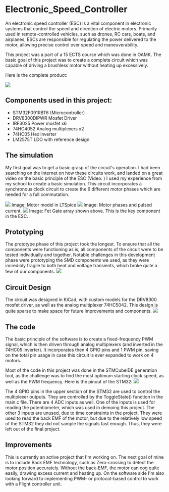 # Electronic_Speed_Controller
An electronic speed controller (ESC) is a vital component in electronic systems that control the speed and direction of electric motors. Primarily used in remote-controlled vehicles, such as drones, RC cars, boats, and airplanes, ESCs are responsible for regulating the power delivered to the motor, allowing precise control over speed and maneuverability.

This project was a part of a 15 ECTS course which was done in OAMK. The basic goal of this project was to create a complete circuit which was capable of driving a brushless motor without heating up excessively.

Here is the complete product:

<img src="https://github.com/constlo/Electronic_Speed_Controller/blob/master/20230526_182518.jpg" />

## Components used in this project:
 - STM32F091RBT6 (Microcontroller)
 - DRV8300DIPWR Mosfet Driver
 - IRF3025 Power mosfet x6
 - 74HC4052 Analog multiplexers x2
 - 74HC05 Hex inverter
 - LM2575T LDO with reference design

## The simulation
My first goal was to get a basic grasp of the circuit's operation. I had been searching on the internet on how these circuits work, and landed on a great video on the basic principle of the ESC (Video: )
I used my experience from my school to create a basic simulation. This circuit incorporates a synchronous clock circuit to create the 6 different motor phases which are needed for a full commutation.

<img src="https://github.com/constlo/Electronic_Speed_Controller/blob/master/motor_model.png" />
Image: Motor model in LTSpice

<img src="https://github.com/constlo/Electronic_Speed_Controller/blob/master/motor_phases.png" />
Image: Motor phases and pulsed current.

<img src="https://github.com/constlo/Electronic_Speed_Controller/blob/master/fet_drivers.png" />
Image: Fet Gate array shown above. This is the key component in the ESC.

## Prototyping
The prototype phase of this project took the longest. To ensure that all the components were functioning as is, all components of the circuit were to be tested individually and together. Notable challenges in this development phase were prototyping the SMD components we used, as they were incredibly fragile to both heat and voltage transients, which broke quite a few of our components.
<img src="https://github.com/constlo/Electronic_Speed_Controller/blob/master/20230411_123105.jpg" />

## Circuit Design
The circuit was designed in KiCad, with custom models for the DRV8300 mosfet driver, as well as the analog multiplexer 74HC5042. This design is quite sparse to make space for future improvements and components.
<img src="https://github.com/constlo/Electronic_Speed_Controller/blob/master/designed_circuit.png" />

## The code
The basic principle of the software is to create a fixed-frequency PWM signal, which is then driven through analog multiplexers (and inverted in the 74HC05 inverter). It incorporates then 4 GPIO pins and 1 PWM pin, saving on the total pin usage in case this circuit is ever expanded to work on 4 motors.

Most of the code in this project was done in the STMCubeIDE generation tool, as the challenge was to find the most optimum starting clock speed, as well as the PWM frequency. Here is the pinout of the STM32:
<img src="https://github.com/constlo/Electronic_Speed_Controller/blob/master/STM_IOC.png" />

The 4 GPIO pins in the upper section of the STM32 are used to control the multiplexer outputs. They are controlled by the ToggleState() function in the main.c file.
There are 4 ADC inputs as well. One of the inputs is used for reading the potentiometer, which was used in demoing this project. The other 3 inputs are unused, due to time constraints in the project. They were used to read the back EMF of the motor, but due to the relatively low speed of the STM32 they did not sample the signals fast enough. Thus, they were left out of the final project.

## Improvements
This is currently an active project that I'm working on. The next goal of mine is to include Back EMF technology, such as Zero-crossing to detect the motor position accurately. Without the back-EMF, the motor can cog quite easily, drawing excess current and heating up. On the software side I'm also looking forward to implementing PWM- or protocol-based control to work with a Flight controller unit.

